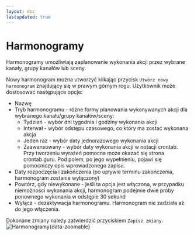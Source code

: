 ```yaml
---
layout: doc
lastupdated: true
---
```


# Harmonogramy

Harmonogramy umożliwiają zaplanowanie wykonania akcji przez wybrane kanały, grupy kanałów lub sceny. 

Nowy harmonogram można utworzyć klikając przycisk `Utwórz nowy harmonogram` znajdujący się w prawym górnym rogu. Użytkownik może dostosować następujące opcje:
* Nazwę
* Tryb harmonogramu - różne formy planowania wykonywanych akcji dla wybranego kanału/grupy kanałów/sceny:
    * Tydzień - wybór dni tygodnia i godziny wykonania akcji
    * Interwał - wybór odstępu czasowego, co który ma zostać wykonana akcja
    * Jeden raz - wybór daty jednorazowego wykonania akcji
    * Zaawansowany - wybór daty wykonania akcji w notacji crontab. Przy tworzeniu wyrażeń pomocna może okazać się strona crontab.guru. Pod polem, po jego wypełnieniu, pojawi się pomocniczy opis wprowadzonego zapisu.
* Daty rozpoczęcia i zakończenia (po upływie terminu zakończenia, harmonogram zostanie wyłączony)
* Powtórz, gdy niewykonane - jeśli ta opcja jest włączona, w przypadku niemożności wykonania akcji, harmonogram podejmie dwie próby ponownego wykonania w odstępie 30 sekund
* Wyłącz - dezaktywacja harmonogramu. Harmonogram nie zadziała aż do jego włączenia.

Dokonane zmiany należy zatwierdzić przyciskiem `Zapisz zmiany`.
![Harmonogramy](/img/pl/cloud/automatyka/karmonogramy.png){data-zoomable}